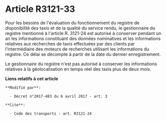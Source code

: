# Article R3121-33

Pour les besoins de l'évaluation du fonctionnement du registre de disponibilité des taxis et de la qualité du service rendu,
le gestionnaire du registre mentionné à l'article R. 3121-24 est autorisé à conserver pendant un an les informations
constituant des données nominatives et les informations relatives aux recherches de taxis effectuées par des clients par
l'intermédiaire des moteurs de recherches utilisant les informations du registre. Ce délai se décompte à partir de la date du
dernier enregistrement. 

Le gestionnaire du registre n'est pas autorisé à conserver les informations relatives à la géolocalisation en temps réel des
taxis plus de deux mois.

**Liens relatifs à cet article**

	**Modifié par**:

	  - Décret n°2017-483 du 6 avril 2017 - art. 3

	**Cite**:

	  - Code des transports - art. R3121-24
